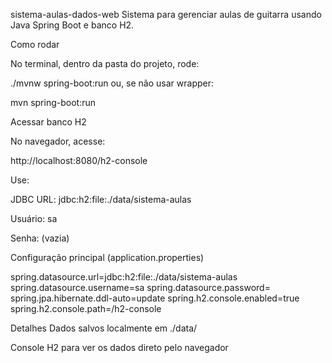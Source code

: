 sistema-aulas-dados-web
Sistema para gerenciar aulas de guitarra usando Java Spring Boot e banco H2.

Como rodar

No terminal, dentro da pasta do projeto, rode:

./mvnw spring-boot:run
ou, se não usar wrapper:

mvn spring-boot:run

Acessar banco H2

No navegador, acesse:

http://localhost:8080/h2-console

Use:

JDBC URL: jdbc:h2:file:./data/sistema-aulas

Usuário: sa

Senha: (vazia)

Configuração principal (application.properties)

spring.datasource.url=jdbc:h2:file:./data/sistema-aulas
spring.datasource.username=sa
spring.datasource.password=
spring.jpa.hibernate.ddl-auto=update
spring.h2.console.enabled=true
spring.h2.console.path=/h2-console

Detalhes
Dados salvos localmente em ./data/

Console H2 para ver os dados direto pelo navegador

